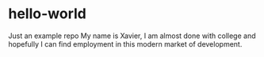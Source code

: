 # hello-world
Just an example repo
My name is Xavier, I am almost done with college and hopefully I can find employment in this modern market of development.
